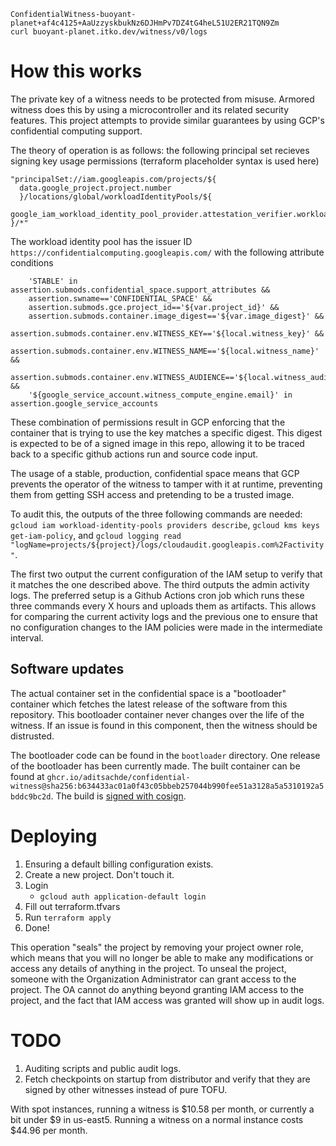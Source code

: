 ```
ConfidentialWitness-buoyant-planet+af4c4125+AaUzzyskbukNz6DJHmPv7DZ4tG4heL51U2ER21TQN9Zm
curl buoyant-planet.itko.dev/witness/v0/logs
```

# How this works

The private key of a witness needs to be protected from misuse. Armored witness does this by using a microcontroller and its related security features. This project attempts to provide similar guarantees by using GCP's confidential computing support.

The theory of operation is as follows: the following principal set recieves signing key usage permissions (terraform placeholder syntax is used here)

```
"principalSet://iam.googleapis.com/projects/${
  data.google_project.project.number
  }/locations/global/workloadIdentityPools/${
  google_iam_workload_identity_pool_provider.attestation_verifier.workload_identity_pool_id
}/*"
```

The workload identity pool has the issuer ID `https://confidentialcomputing.googleapis.com/` with the following attribute conditions

```
    'STABLE' in assertion.submods.confidential_space.support_attributes &&
    assertion.swname=='CONFIDENTIAL_SPACE' &&
    assertion.submods.gce.project_id=='${var.project_id}' &&
    assertion.submods.container.image_digest=='${var.image_digest}' &&
    assertion.submods.container.env.WITNESS_KEY=='${local.witness_key}' &&
    assertion.submods.container.env.WITNESS_NAME=='${local.witness_name}' &&
    assertion.submods.container.env.WITNESS_AUDIENCE=='${local.witness_audience}' &&
    '${google_service_account.witness_compute_engine.email}' in assertion.google_service_accounts
```

These combination of permissions result in GCP enforcing that the container that is trying to use the key matches a specific digest. This digest is expected to be of a signed image in this repo, allowing it to be traced back to a specific github actions run and source code input.

The usage of a stable, production, confidential space means that GCP prevents the operator of the witness to tamper with it at runtime, preventing them from getting SSH access and pretending to be a trusted image.

To audit this, the outputs of the three following commands are needed: `gcloud iam workload-identity-pools providers describe`, `gcloud kms keys get-iam-policy`, and `gcloud logging read "logName=projects/${project}/logs/cloudaudit.googleapis.com%2Factivity"`.

The first two output the current configuration of the IAM setup to verify that it matches the one described above. The third outputs the admin activity logs. The preferred setup is a Github Actions cron job which runs these three commands every X hours and uploads them as artifacts. This allows for comparing the current activity logs and the previous one to ensure that no configuration changes to the IAM policies were made in the intermediate interval.

## Software updates

The actual container set in the confidential space is a "bootloader" container which fetches the latest release of the software from this repository. This bootloader container never changes over the life of the witness. If an issue is found in this component, then the witness should be distrusted. 

The bootloader code can be found in the `bootloader` directory. One release of the bootloader has been currently made. The built container can be found at `ghcr.io/aditsachde/confidential-witness@sha256:b634433ac01a0f43c05bbeb257044b990fee51a3128a5a5310192a5bddc9bc2d`. The build is [signed with cosign](https://search.sigstore.dev/?logIndex=156590257).

# Deploying

1. Ensuring a default billing configuration exists.
2. Create a new project. Don't touch it.
3. Login
    - `gcloud auth application-default login`
4. Fill out terraform.tfvars
5. Run `terraform apply`
6. Done!

This operation "seals" the project by removing your project owner role, which means that you will no longer be able to make any modifications or access any details of anything in the project. To unseal the project, someone with the Organization Administrator can grant access to the project. The OA cannot do anything beyond granting IAM access to the project, and the fact that IAM access was granted will show up in audit logs.

# TODO

1. Auditing scripts and public audit logs.
2. Fetch checkpoints on startup from distributor and verify that they are signed by other witnesses instead of pure TOFU.

With spot instances, running a witness is $10.58 per month, or currently a bit under $9 in us-east5.
Running a witness on a normal instance costs $44.96 per month.